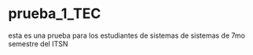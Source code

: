 # prueba_1_TEC
esta es una prueba para los estudiantes de sistemas de sistemas de 7mo semestre del ITSN
